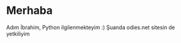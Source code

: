 # Merhaba

Adım İbrahim, Python ilgilenmekteyim :) Şuanda odies.net sitesin de yetkiliyim

<!---
ibrahimbkt-com/ibrahimbkt-com is a ✨ special ✨ repository because its `README.md` (this file) appears on your GitHub profile.
You can click the Preview link to take a look at your changes.
--->
